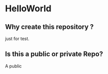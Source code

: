 # HelloWorld
## Why create this repository ?
just for test.
## Is this a public or private Repo?
A public
